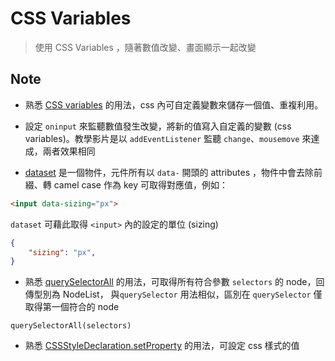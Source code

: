 # CSS Variables

> 使用 CSS Variables ，隨著數值改變、畫面顯示一起改變

## Note
- 熟悉 [CSS variables](https://developer.mozilla.org/en-US/docs/Web/CSS/Using_CSS_custom_properties) 的用法，css 內可自定義變數來儲存一個值、重複利用。

- 設定 `oninput` 來監聽數值發生改變，將新的值寫入自定義的變數 (css variables)。教學影片是以 `addEventListener` 監聽 `change`、`mousemove` 來達成，兩者效果相同

- [dataset](https://developer.mozilla.org/en-US/docs/Web/API/HTMLElement/dataset) 是一個物件，元件所有以 `data-` 開頭的 attributes ，物件中會去除前綴、轉 camel case 作為 key 可取得對應值，例如：
```html
<input data-sizing="px">
```
`dataset` 可藉此取得 `<input>` 內的設定的單位 (sizing)
```json
{
    "sizing": "px",
}
```

- 熟悉 [querySelectorAll](https://developer.mozilla.org/en-US/docs/Web/API/Document/querySelectorAll) 的用法，可取得所有符合參數 `selectors` 的 node，回傳型別為 NodeList， 與`querySelector` 用法相似，區別在 `querySelector` 僅取得第一個符合的 node
```
querySelectorAll(selectors)
```

- 熟悉 [CSSStyleDeclaration.setProperty](https://developer.mozilla.org/en-US/docs/Web/API/CSSStyleDeclaration/setProperty) 的用法，可設定 css 樣式的值
